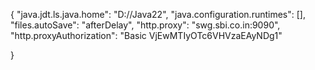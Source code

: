 {
    "java.jdt.ls.java.home": "D://Java22",
    "java.configuration.runtimes": [],
    "files.autoSave": "afterDelay",
    "http.proxy": "swg.sbi.co.in:9090",
    "http.proxyAuthorization": "Basic VjEwMTIyOTc6VHVzaEAyNDg1"
   
}
